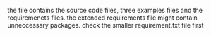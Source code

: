the file contains the source code files, three examples files and the requiremenets files. 
the extended requirements file might contain unneccessary packages. check the smaller requirement.txt file first 
